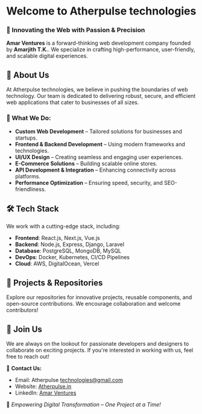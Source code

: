 # Welcome to Atherpulse technologies

### 🚀 Innovating the Web with Passion & Precision

**Amar Ventures** is a forward-thinking web development company founded by **Amarjith T.K.**. We specialize in crafting high-performance, user-friendly, and scalable digital experiences.

## 🌟 About Us
At Atherpulse technologies, we believe in pushing the boundaries of web technology. Our team is dedicated to delivering robust, secure, and efficient web applications that cater to businesses of all sizes.

### 🔹 What We Do:
- **Custom Web Development** – Tailored solutions for businesses and startups.
- **Frontend & Backend Development** – Using modern frameworks and technologies.
- **UI/UX Design** – Creating seamless and engaging user experiences.
- **E-Commerce Solutions** – Building scalable online stores.
- **API Development & Integration** – Enhancing connectivity across platforms.
- **Performance Optimization** – Ensuring speed, security, and SEO-friendliness.

## 🛠 Tech Stack
We work with a cutting-edge stack, including:
- **Frontend**: React.js, Next.js, Vue.js
- **Backend**: Node.js, Express, Django, Laravel
- **Database**: PostgreSQL, MongoDB, MySQL
- **DevOps**: Docker, Kubernetes, CI/CD Pipelines
- **Cloud**: AWS, DigitalOcean, Vercel

## 📌 Projects & Repositories
Explore our repositories for innovative projects, reusable components, and open-source contributions. We encourage collaboration and welcome contributors!

## 🤝 Join Us
We are always on the lookout for passionate developers and designers to collaborate on exciting projects. If you're interested in working with us, feel free to reach out!

📩 **Contact Us:**
- Email: Atherpulse technologies@gmail.com
- Website: [Atherpulse.in](https://atherpulse.in)
- LinkedIn: [Amar Ventures](https://linkedin.com/company/amarventures)

🚀 *Empowering Digital Transformation – One Project at a Time!*
